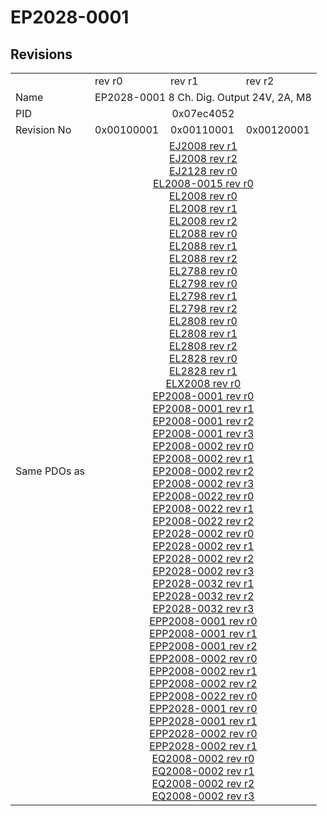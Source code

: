 # EP2028-0001

## Revisions
<table>
<tr>
<td></td>
<td>rev r0</td>
<td>rev r1</td>
<td>rev r2</td>
</tr>
<tr>
<td>Name</td>
<td colspan=3 align="center">EP2028-0001 8 Ch. Dig. Output 24V, 2A, M8</td>
</tr>
<tr>
<td>PID</td>
<td colspan=3 align="center">0x07ec4052</td>
</tr>
<tr>
<td>Revision No</td>
<td>0x00100001</td>
<td>0x00110001</td>
<td>0x00120001</td>
</tr>
<tr>
<td>Same PDOs as</td>
<td colspan=3 align="center"><a href="EJ2008.md">EJ2008 rev r1</a><br/><a href="EJ2008.md">EJ2008 rev r2</a><br/><a href="EJ2128.md">EJ2128 rev r0</a><br/><a href="EL2008-0015.md">EL2008-0015 rev r0</a><br/><a href="EL2008.md">EL2008 rev r0</a><br/><a href="EL2008.md">EL2008 rev r1</a><br/><a href="EL2008.md">EL2008 rev r2</a><br/><a href="EL2088.md">EL2088 rev r0</a><br/><a href="EL2088.md">EL2088 rev r1</a><br/><a href="EL2088.md">EL2088 rev r2</a><br/><a href="EL2788.md">EL2788 rev r0</a><br/><a href="EL2798.md">EL2798 rev r0</a><br/><a href="EL2798.md">EL2798 rev r1</a><br/><a href="EL2798.md">EL2798 rev r2</a><br/><a href="EL2808.md">EL2808 rev r0</a><br/><a href="EL2808.md">EL2808 rev r1</a><br/><a href="EL2808.md">EL2808 rev r2</a><br/><a href="EL2828.md">EL2828 rev r0</a><br/><a href="EL2828.md">EL2828 rev r1</a><br/><a href="ELX2008.md">ELX2008 rev r0</a><br/><a href="EP2008-0001.md">EP2008-0001 rev r0</a><br/><a href="EP2008-0001.md">EP2008-0001 rev r1</a><br/><a href="EP2008-0001.md">EP2008-0001 rev r2</a><br/><a href="EP2008-0001.md">EP2008-0001 rev r3</a><br/><a href="EP2008-0002.md">EP2008-0002 rev r0</a><br/><a href="EP2008-0002.md">EP2008-0002 rev r1</a><br/><a href="EP2008-0002.md">EP2008-0002 rev r2</a><br/><a href="EP2008-0002.md">EP2008-0002 rev r3</a><br/><a href="EP2008-0022.md">EP2008-0022 rev r0</a><br/><a href="EP2008-0022.md">EP2008-0022 rev r1</a><br/><a href="EP2008-0022.md">EP2008-0022 rev r2</a><br/><a href="EP2028-0002.md">EP2028-0002 rev r0</a><br/><a href="EP2028-0002.md">EP2028-0002 rev r1</a><br/><a href="EP2028-0002.md">EP2028-0002 rev r2</a><br/><a href="EP2028-0002.md">EP2028-0002 rev r3</a><br/><a href="EP2028-0032.md">EP2028-0032 rev r1</a><br/><a href="EP2028-0032.md">EP2028-0032 rev r2</a><br/><a href="EP2028-0032.md">EP2028-0032 rev r3</a><br/><a href="EPP2008-0001.md">EPP2008-0001 rev r0</a><br/><a href="EPP2008-0001.md">EPP2008-0001 rev r1</a><br/><a href="EPP2008-0001.md">EPP2008-0001 rev r2</a><br/><a href="EPP2008-0002.md">EPP2008-0002 rev r0</a><br/><a href="EPP2008-0002.md">EPP2008-0002 rev r1</a><br/><a href="EPP2008-0002.md">EPP2008-0002 rev r2</a><br/><a href="EPP2008-0022.md">EPP2008-0022 rev r0</a><br/><a href="EPP2028-0001.md">EPP2028-0001 rev r0</a><br/><a href="EPP2028-0001.md">EPP2028-0001 rev r1</a><br/><a href="EPP2028-0002.md">EPP2028-0002 rev r0</a><br/><a href="EPP2028-0002.md">EPP2028-0002 rev r1</a><br/><a href="EQ2008-0002.md">EQ2008-0002 rev r0</a><br/><a href="EQ2008-0002.md">EQ2008-0002 rev r1</a><br/><a href="EQ2008-0002.md">EQ2008-0002 rev r2</a><br/><a href="EQ2008-0002.md">EQ2008-0002 rev r3</a></td>
</tr>
</table>
